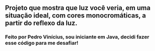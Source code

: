 <h2>Projeto que mostra que luz você veria, em uma situação ideal, com cores monocromáticas, a partir do reflexo da luz.</h2>

<h3>Feito por Pedro Vinícius, sou iniciante em Java, decidi fazer esse código para me desafiar!</h3>
